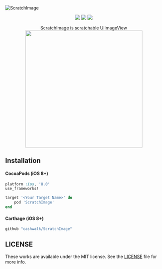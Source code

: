 <img alt="ScratchImage" src="https://user-images.githubusercontent.com/15151687/42455098-3ef39ce2-83cc-11e8-8523-2312d555e524.png" style="max-width: 100%">

<p align="center">
<img src="https://img.shields.io/badge/Swift-4.2-orange.svg">
<a href="https://cocoapods.org/pods/ScratchImage"><img src="https://img.shields.io/cocoapods/v/ScratchImage.svg?style=flat"></a>
<a href="https://github.com/Carthage/Carthage"><img src="https://img.shields.io/badge/Carthage-compatible-4BC51D.svg?style=flat"></a>
</p>

<p align="center">
ScratchImage is scratchable UIImageView
<img width="375" src="https://user-images.githubusercontent.com/15151687/40161385-9b31ed20-59eb-11e8-849a-47ace71710e6.png">
</p>


## Installation

#### CocoaPods (iOS 8+)

```ruby
platform :ios, '8.0'
use_frameworks!

target '<Your Target Name>' do
    pod 'ScratchImage'
end
```

#### Carthage (iOS 8+)

```ruby
github "cashwalk/ScratchImage"
```


## LICENSE

These works are available under the MIT license. See the [LICENSE][license] file
for more info.

[license]: LICENSE
